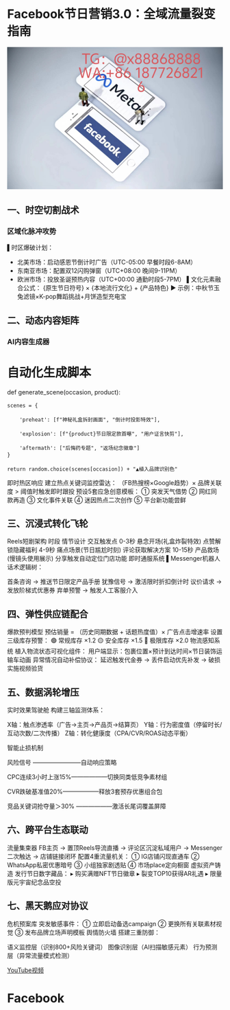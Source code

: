 # Facebook节日营销3.0：全域流量裂变指南
![替代文字](93a3c1560684534eb17a3aac0182183.jpg)
## 一、时空切割战术
### 区域化脉冲攻势
▌时区爆破计划：
- 北美市场：启动感恩节倒计时广告（UTC-05:00 早餐时段6-8AM）
- 东南亚市场：配置双12闪购弹窗（UTC+08:00 晚间9-11PM）
- 欧洲市场：投放圣诞预热内容（UTC+00:00 通勤时段5-7PM）
▌文化元素融合公式：
{原生节日符号} × {本地流行文化} + {产品特色}
▶ 示例：中秋节玉兔滤镜×K-pop舞蹈挑战+月饼造型充电宝
## 二、动态内容矩阵
### AI内容生成器

# 自动化生成脚本
def generate_scene(occasion, product):

    scenes = {
    
        'preheat': [f"神秘礼盒拆封画面", "倒计时投影特效"],
        
        'explosion': [f"{product}节日限定款首曝", "用户证言快剪"],
        
        'aftermath': ["后悔药专题", "返场纪念徽章"]
    }
    
    return random.choice(scenes[occasion]) + "▲植入品牌识别色"
即时热区响应
建立热点关键词监控雷达：
<TEXT>
（FB热搜榜×Google趋势）× 品牌关联度 > 阈值时触发即时跟投
预设5套应急创意模板： ① 突发天气借势 ② 网红同款再造 ③ 文化事件关联 ④ 迷因热点二次创作 ⑤ 平台新功能尝鲜

三、沉浸式转化飞轮
---
Reels短剧架构
时段	情节设计	交互触发点
0-3秒	悬念开场(礼盒炸裂特效)	点赞解锁隐藏福利
4-9秒	痛点场景(节日尴尬时刻)	评论获取解决方案
10-15秒	产品救场(慢镜头使用展示)	分享触发自动定位门店功能
即时通服系统
▌Messenger机器人话术逻辑树：

首条咨询 → 推送节日限定产品手册
犹豫信号 → 激活限时折扣倒计时
议价请求 → 发放阶梯式优惠券
弃单预警 → 触发人工客服介入

四、弹性供应链配合
---
爆款预判模型
<TEXT>
预估销量 = （历史同期数据 + 话题热度值）× 广告点击增速率
设置三级库存预警： 🟢 常规库存 ×1.2 🟡 安全库存 ×1.5 🔴 极限库存 ×2.0
物流感知系统
植入物流状态可视化组件：
用户端显示：包裹位置×预计到达时间×节日装饰运输车动画
异常情况自动补偿协议：
延迟触发代金券 → 丢件启动优先补发 → 破损实施视频验货

五、数据涡轮增压
---
实时效果驾驶舱
构建三轴监测体系：

X轴：触点渗透率（广告→主页→产品页→结算页）
Y轴：行为密度值（停留时长/互动次数/二次传播）
Z轴：转化健康度（CPA/CVR/ROAS动态平衡）

智能止损机制

风险信号	————————自动响应策略

CPC连续3小时上涨15%——————切换同类低竞争素材组

CVR跌破基准值20%——————释放3套预存优惠组合包

竞品关键词抢夺量＞30%	——————激活长尾词覆盖屏障

六、跨平台生态联动
---
流量集束器
<TEXT>
FB主页 → 置顶Reels导流直播 → 评论区沉淀私域用户 → Messenger二次触达 → 店铺链接闭环
配置4重流量机关：
① IG店铺闪现直通车 ② WhatsApp私密优惠暗号
③ 小组独家剧透贴 ④ 市场place定向橱窗
虚拟资产铸造
发行节日数字藏品：
▸ 购买满赠NFT节日徽章
▸ 裂变TOP10获得AR礼遇
▸ 限量版元宇宙纪念品空投

七、黑天鹅应对协议
---
危机预案库
突发敏感事件：
① 立即启动备选campaign
② 更换所有关联素材视觉
③ 发布品牌立场声明模板
舆情防火墙
搭建三重防御：

语义监控层（识别800+风险关键词）
图像识别层（AI扫描敏感元素）
行为预测层（异常流量模式检测）

[YouTube视频](https://youtube.com/shorts/gqg5v0Ke4Xs?feature=shared)

# Facebook
